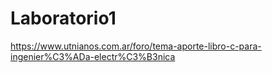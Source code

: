 # Laboratorio1
https://www.utnianos.com.ar/foro/tema-aporte-libro-c-para-ingenier%C3%ADa-electr%C3%B3nica

